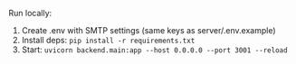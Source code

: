Run locally:

1) Create .env with SMTP settings (same keys as server/.env.example)
2) Install deps: `pip install -r requirements.txt`
3) Start: `uvicorn backend.main:app --host 0.0.0.0 --port 3001 --reload`


